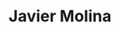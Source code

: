 ---
title       : Javier Molina
photo       : "javier.jpg"
occupation  : "Media Artist"

links:
 - icon     : "fa-facebook"
   url      : "https://www.facebook.com/PanchoJavier99"
 - icon     : "fa-twitter"
   url      : "https://twitter.com/panchojavier"
 - icon     : "fa-linkedin"
   url      : ""
 - icon     : "fa-instagram"
   url      : ""
 - icon     : "fa-soundcloud"
   url      : ""
 - icon     : "fa-vimeo-square"
   url      : ""
 - icon     : "fa-github"
   url      : ""
 - icon     : "fa-tumblr"
   url      : ""
 - icon     : "fa-globe"
   url      : "http://www.javiermolina.net/"
---